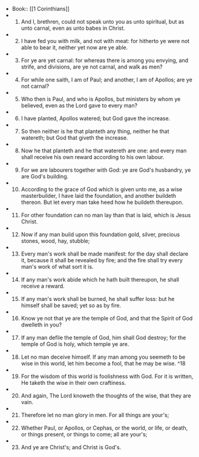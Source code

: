 - Book:: [[1 Corinthians]]
- 1. And I, brethren, could not speak unto you as unto spiritual, but as unto carnal, even as unto babes in Christ.
- 2. I have fed you with milk, and not with meat: for hitherto ye were not able to bear it, neither yet now are ye able.
- 3. For ye are yet carnal: for whereas there is among you envying, and strife, and divisions, are ye not carnal, and walk as men?
- 4. For while one saith, I am of Paul; and another, I am of Apollos; are ye not carnal?
- 5. Who then is Paul, and who is Apollos, but ministers by whom ye believed, even as the Lord gave to every man?
- 6. I have planted, Apollos watered; but God gave the increase.
- 7. So then neither is he that planteth any thing, neither he that watereth; but God that giveth the increase.
- 8. Now he that planteth and he that watereth are one: and every man shall receive his own reward according to his own labour.
- 9. For we are labourers together with God: ye are God's husbandry, ye are God's building.
- 10. According to the grace of God which is given unto me, as a wise masterbuilder, I have laid the foundation, and another buildeth thereon. But let every man take heed how he buildeth thereupon.
- 11. For other foundation can no man lay than that is laid, which is Jesus Christ.
- 12. Now if any man build upon this foundation gold, silver, precious stones, wood, hay, stubble;
- 13. Every man's work shall be made manifest: for the day shall declare it, because it shall be revealed by fire; and the fire shall try every man's work of what sort it is.
- 14. If any man's work abide which he hath built thereupon, he shall receive a reward.
- 15. If any man's work shall be burned, he shall suffer loss: but he himself shall be saved; yet so as by fire.
- 16. Know ye not that ye are the temple of God, and that the Spirit of God dwelleth in you?
- 17. If any man defile the temple of God, him shall God destroy; for the temple of God is holy, which temple ye are.
- 18. Let no man deceive himself. If any man among you seemeth to be wise in this world, let him become a fool, that he may be wise. ^18
- 19. For the wisdom of this world is foolishness with God. For it is written, He taketh the wise in their own craftiness.
- 20. And again, The Lord knoweth the thoughts of the wise, that they are vain.
- 21. Therefore let no man glory in men. For all things are your's;
- 22. Whether Paul, or Apollos, or Cephas, or the world, or life, or death, or things present, or things to come; all are your's;
- 23. And ye are Christ's; and Christ is God's.
